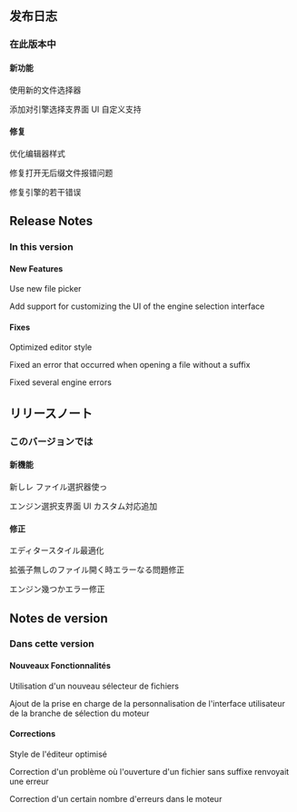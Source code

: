 ## 发布日志

### 在此版本中

#### 新功能

使用新的文件选择器

添加对引擎选择支界面 UI 自定义支持

#### 修复

优化编辑器样式

修复打开无后缀文件报错问题

修复引擎的若干错误

<!-- English Translation -->
## Release Notes

### In this version

#### New Features

Use new file picker

Add support for customizing the UI of the engine selection interface

#### Fixes

Optimized editor style

Fixed an error that occurred when opening a file without a suffix

Fixed several engine errors

<!-- Japanese Translation -->
## リリースノート

### このバージョンでは

#### 新機能

新しレ ファイル選択器使っ

エンジン選択支界面 UI カスタム対応追加

#### 修正

エディタースタイル最適化

拡張子無しのファイル開く時エラーなる問題修正

エンジン幾つかエラー修正


<!-- French Translation -->
## Notes de version

### Dans cette version

#### Nouveaux Fonctionnalités

Utilisation d'un nouveau sélecteur de fichiers

Ajout de la prise en charge de la personnalisation de l'interface utilisateur de la branche de sélection du moteur

#### Corrections

Style de l'éditeur optimisé

Correction d'un problème où l'ouverture d'un fichier sans suffixe renvoyait une erreur

Correction d'un certain nombre d'erreurs dans le moteur

